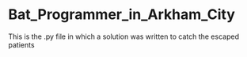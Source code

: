 # Bat_Programmer_in_Arkham_City

This is the .py file in which a solution was written to catch the escaped patients
